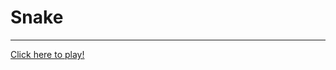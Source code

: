 # Snake
***

[Click here to play!](http://htmlpreview.github.io/?https://github.com/kotten1/project_game_center_browser)

